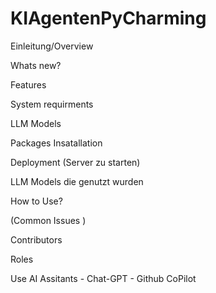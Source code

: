 # KIAgentenPyCharming
Einleitung/Overview


Whats new? 


Features 


System requirments



LLM Models


Packages Insatallation


Deployment (Server zu starten)



LLM Models die genutzt wurden 



How to Use? 



(Common Issues )



Contributors 



Roles 



Use AI Assitants
        - Chat-GPT
        - Github CoPilot

